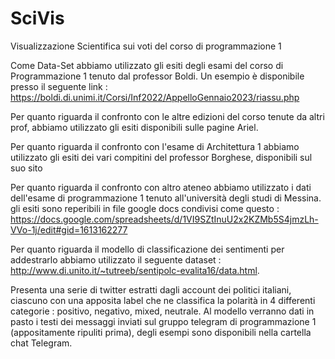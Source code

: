# SciVis
Visualizzazione Scientifica sui voti del corso di programmazione 1

Come Data-Set abbiamo utilizzato gli esiti degli esami del corso di Programmazione 1 tenuto dal professor Boldi. 
Un esempio è disponibile presso il seguente link : https://boldi.di.unimi.it/Corsi/Inf2022/AppelloGennaio2023/riassu.php

Per quanto riguarda il confronto con le altre edizioni del corso tenute da altri prof, abbiamo utilizzato gli esiti disponibili sulle pagine Ariel. 

Per quanto riguarda il confronto con l'esame di Architettura 1 abbiamo utilizzato gli esiti dei vari compitini del professor Borghese, disponibili sul suo sito 

Per quanto riguarda il confronto con altro ateneo abbiamo utilizzato i dati dell'esame di programmazione 1 tenuto all'università degli studi di Messina. gli esiti sono reperibili in file google docs condivisi come questo : https://docs.google.com/spreadsheets/d/1VI9SZtInuU2x2KZMb5S4jmzLh-VVo-1j/edit#gid=1613162277

Per quanto riguarda il modello di classificazione dei sentimenti per addestrarlo abbiamo utilizzato il seguente dataset : http://www.di.unito.it/~tutreeb/sentipolc-evalita16/data.html.

Presenta una serie di twitter estratti dagli account dei politici italiani, ciascuno con una apposita label che ne classifica la polarità in 4 differenti categorie : positivo, negativo, mixed, neutrale. 
Al modello verranno dati in pasto i testi dei messaggi inviati sul gruppo telegram di programmazione 1 (appositamente ripuliti prima), degli esempi sono disponibili nella cartella chat Telegram.
